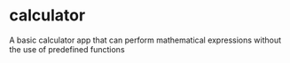 # calculator
A basic calculator app that can perform mathematical expressions without the use of predefined functions
